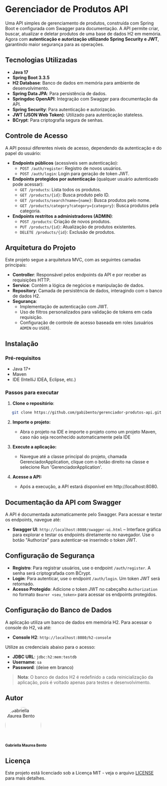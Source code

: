 # Gerenciador de Produtos API

Uma API simples de gerenciamento de produtos, construída com Spring Boot e configurada com Swagger para documentação. A API permite criar, buscar, atualizar e deletar produtos de uma base de dados H2 em memória. Agora com **autenticação e autorização utilizando Spring Security e JWT**, garantindo maior segurança para as operações.

## Tecnologias Utilizadas

- **Java 17**
- **Spring Boot 3.3.5**
- **H2 Database**: Banco de dados em memória para ambiente de desenvolvimento.
- **Spring Data JPA**: Para persistência de dados.
- **Springdoc OpenAPI**: Integração com Swagger para documentação da API.
- **Spring Security**: Para autenticação e autorização.
- **JWT (JSON Web Token)**: Utilizado para autenticação stateless.
- **BCrypt**: Para criptografia segura de senhas.
  
## Controle de Acesso

A API possui diferentes níveis de acesso, dependendo da autenticação e do papel do usuário:

- **Endpoints públicos** (acessíveis sem autenticação):
    - `POST /auth/register`: Registro de novos usuários.
    - `POST /auth/login`: Login para geração de token JWT.
- **Endpoints protegidos por autenticação** (qualquer usuário autenticado pode acessar):
    - `GET /products`: Lista todos os produtos.
    - `GET /products/{id}`: Busca produto pelo ID.
    - `GET /products/search?name={name}`: Busca produtos pelo nome.
    - `GET /products/category?category={category}`: Busca produtos pela categoria.
- **Endpoints restritos a administradores (ADMIN)**:
    - `POST /products`: Criação de novos produtos.
    - `PUT /products/{id}`: Atualização de produtos existentes.
    - `DELETE /products/{id}`: Exclusão de produtos.


## Arquitetura do Projeto

Este projeto segue a arquitetura MVC, com as seguintes camadas principais:

- **Controller**: Responsável pelos endpoints da API e por receber as requisições HTTP.
- **Service**: Contém a lógica de negócios e manipulação de dados.
- **Repository**: Camada de persistência de dados, interagindo com o banco de dados H2.
- **Segurança**:
    - Implementação de autenticação com JWT.
    - Uso de filtros personalizados para validação de tokens em cada requisição.
    - Configuração de controle de acesso baseada em roles (usuários `ADMIN` ou `USER`).

## Instalação

### Pré-requisitos

- Java 17+
- Maven
- IDE (IntelliJ IDEA, Eclipse, etc.)

### Passos para executar

1. **Clone o repositório**:
   
```bash
   git clone https://github.com/gabibento/gerenciador-produtos-api.git
```
2. **Importe o projeto:**
   - Abra o projeto na IDE e importe o projeto como um projeto Maven, caso não seja reconhecido automaticamente pela IDE

3. **Execute a aplicação:**
   - Navegue até a classe principal do projeto, chamada GerenciadorApplication, clique com o botão direito na classe e selecione Run 'GerenciadorApplication'.

4. **Acesse a API:**
   - Após a execução, a API estará disponível em http://localhost:8080.
     
## Documentação da API com Swagger

A API é documentada automaticamente pelo Swagger. Para acessar e testar os endpoints, navegue até:

- **Swagger UI**: `http://localhost:8080/swagger-ui.html` – Interface gráfica para explorar e testar os endpoints diretamente no navegador.
  Use o botão "Authorize" para autenticar-se inserindo o token JWT.

## Configuração de Segurança

- **Registro**: Para registrar usuários, use o endpoint `/auth/register`. A senha será criptografada com BCrypt.
- **Login**: Para autenticar, use o endpoint `/auth/login`. Um token JWT será retornado.
- **Acesso Protegido**: Adicione o token JWT no cabeçalho `Authorization` no formato `Bearer <seu_token>` para acessar os endpoints protegidos.

## Configuração do Banco de Dados

A aplicação utiliza um banco de dados em memória H2. Para acessar o console do H2, vá até:

- **Console H2**: `http://localhost:8080/h2-console`

Utilize as credenciais abaixo para o acesso:

- **JDBC URL**: `jdbc:h2:mem:testdb`
- **Username**: `sa`
- **Password**: (deixe em branco)

> **Nota**: O banco de dados H2 é redefinido a cada reinicialização da aplicação, pois é voltado apenas para testes e desenvolvimento.

## Autor
<div align="left">
  <a href="https://github.com/gabibento">
    <img alt="Gabriella Maurea Bento" src="https://avatars.githubusercontent.com/u/143539144?v=4" width="115" style="border-radius:50%">
  </a>
  <br>
  <sub><b>Gabriella Maurea Bento</b></sub><br>
</div>

## Licença

Este projeto está licenciado sob a Licença MIT - veja o arquivo [LICENSE](LICENSE) para mais detalhes.

